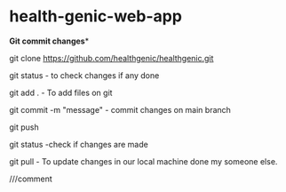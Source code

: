# health-genic-web-app
**Git commit changes***

git clone https://github.com/healthgenic/healthgenic.git

git status  - to check changes if any done

git add .   - To add files on git

git commit -m "message" - commit changes on main branch

git push

git status -check if changes are made

git pull - To update changes in our local machine done my someone else.

///comment
